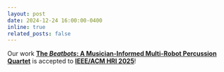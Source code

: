 ```yaml
---
layout: post
date: 2024-12-24 16:00:00-0400
inline: true
related_posts: false
---
```


Our work **[The _Beatbots_: A Musician-Informed Multi-Robot Percussion Quartet](https://dl.acm.org/doi/10.5555/3721488.3721501)** is accepted to **[IEEE/ACM HRI 2025](https://humanrobotinteraction.org/2025/)**!